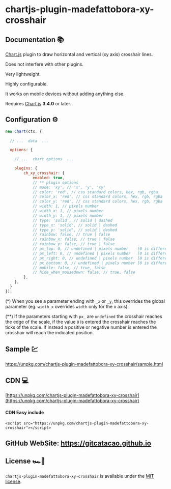 # chartjs-plugin-madefattobora-xy-crosshair

## Documentation 📚


[Chart.js](http://www.chartjs.org/) plugin to draw horizontal and vertical (xy axis) crosshair lines.

Does not interfere with other plugins.

Very lightweight.

Highly configurable.

It works on mobile devices without adding anything else.

Requires [Chart.js](https://github.com/chartjs/Chart.js/releases) **3.4.0** or later.




## Configuration ⚙️

```javascript
new Chart(ctx, {
	
  // ...  data  ...

  options: {

    // ...  chart options  ...

	plugins: {
		ch_xy_crosshair: {
			enabled: true,
			// ** plugin options
			// mode: 'xy', // 'x', 'y', 'xy' 
			// color: 'red', // css standard colors, hex, rgb, rgba
			// color_x: 'red', // css standard colors, hex, rgb, rgba
			// color_y: 'red', // css standard colors, hex, rgb, rgba
			// width: 1, // pixels number
			// width_x: 1, // pixels number
			// width_y: 1, // pixels number
			// type: 'solid', // solid | dashed
			// type_x: 'solid', // solid | dashed
			// type_y: 'solid', // solid | dashed
			// rainbow: false, // true | false
			// rainbow_x: false, // true | false
			// rainbow_y: false, // true | false
			// px_top: 0, // undefined | pixels number    [0 is different from undefined]
			// px_left: 0, // undefined | pixels number   [0 is different from undefined]
			// px_right: 0, // undefined | pixels number  [0 is different from undefined]
			// px_bottom: 0, // undefined | pixels number [0 is different from undefined]
			// mobile: false, // true, false
			// hide_when_mousedown: false, // true, false
		},
	},
  }
});
```

(*) When you see a parameter ending with `_x` or `_y`, this overrides the global parameter (eg. `width_x` overrides `width` only for the x axis).

(**) If the parameters starting with `px_` are `undefined` the crosshair reaches the edge of the scale, if the value `0` is entered the crosshair reaches the ticks of the scale. If instead a positive or negative number is entered the crosshair will reach the indicated position.

## Sample 💹
https://unpkg.com/chartjs-plugin-madefattobora-xy-crosshair/sample.html

## CDN 💻
[https://unpkg.com/chartjs-plugin-madefattobora-xy-crosshair](https://unpkg.com/chartjs-plugin-madefattobora-xy-crosshair)

#### CDN Easy include
```
<script src="https://unpkg.com/chartjs-plugin-madefattobora-xy-crosshair"></script>
```

## GitHub WebSite: https://gitcatacao.github.io

## License 🏎️🍒


`chartjs-plugin-madefattobora-xy-crosshair` is available under the [MIT license](LICENSE.md).










